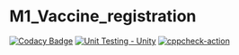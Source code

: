 # M1_Vaccine_registration
[![Codacy Badge](https://app.codacy.com/project/badge/Grade/d63707f3f43c4c18ac39df4cc6767629)](https://www.codacy.com/gh/KeeKs36/M1_Vaccine_registration/dashboard?utm_source=github.com&amp;utm_medium=referral&amp;utm_content=KeeKs36/M1_Vaccine_registration&amp;utm_campaign=Badge_Grade)
[![Unit Testing - Unity](https://github.com/KeeKs36/M1_Vaccine_registration/actions/workflows/unity.yml/badge.svg)](https://github.com/KeeKs36/M1_Vaccine_registration/actions/workflows/unity.yml)
[![cppcheck-action](https://github.com/KeeKs36/M1_Vaccine_registration/actions/workflows/cppcheck.yml/badge.svg)](https://github.com/KeeKs36/M1_Vaccine_registration/actions/workflows/cppcheck.yml)
